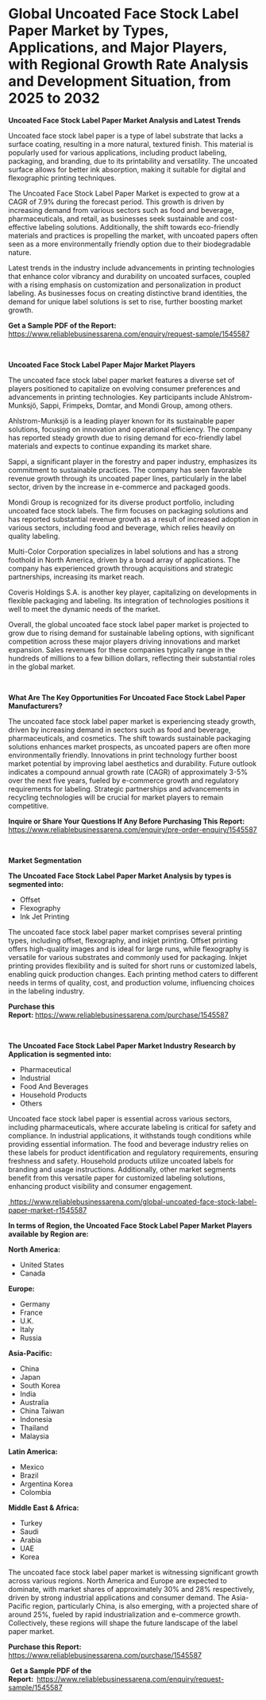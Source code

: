 <p><h1>Global Uncoated Face Stock Label Paper Market by Types, Applications, and Major Players, with Regional Growth Rate Analysis and Development Situation, from 2025 to 2032</h1></p><p><strong>Uncoated Face Stock Label Paper Market Analysis and Latest Trends</strong></p>
<p><p>Uncoated face stock label paper is a type of label substrate that lacks a surface coating, resulting in a more natural, textured finish. This material is popularly used for various applications, including product labeling, packaging, and branding, due to its printability and versatility. The uncoated surface allows for better ink absorption, making it suitable for digital and flexographic printing techniques.</p><p>The Uncoated Face Stock Label Paper Market is expected to grow at a CAGR of 7.9% during the forecast period. This growth is driven by increasing demand from various sectors such as food and beverage, pharmaceuticals, and retail, as businesses seek sustainable and cost-effective labeling solutions. Additionally, the shift towards eco-friendly materials and practices is propelling the market, with uncoated papers often seen as a more environmentally friendly option due to their biodegradable nature.</p><p>Latest trends in the industry include advancements in printing technologies that enhance color vibrancy and durability on uncoated surfaces, coupled with a rising emphasis on customization and personalization in product labeling. As businesses focus on creating distinctive brand identities, the demand for unique label solutions is set to rise, further boosting market growth.</p></p>
<p><strong>Get a Sample PDF of the Report:&nbsp;</strong> <a href="https://www.reliablebusinessarena.com/enquiry/request-sample/1545587?utm_campaign=3063&utm_medium=2&utm_source=Github&utm_content=ia&utm_term=19042025&utm_id=uncoated-face-stock-label-paper">https://www.reliablebusinessarena.com/enquiry/request-sample/1545587</a></p>
<p>&nbsp;</p>
<p><strong>Uncoated Face Stock Label Paper Major Market Players</strong></p>
<p><p>The uncoated face stock label paper market features a diverse set of players positioned to capitalize on evolving consumer preferences and advancements in printing technologies. Key participants include Ahlstrom-Munksjö, Sappi, Frimpeks, Domtar, and Mondi Group, among others. </p><p>Ahlstrom-Munksjö is a leading player known for its sustainable paper solutions, focusing on innovation and operational efficiency. The company has reported steady growth due to rising demand for eco-friendly label materials and expects to continue expanding its market share.</p><p>Sappi, a significant player in the forestry and paper industry, emphasizes its commitment to sustainable practices. The company has seen favorable revenue growth through its uncoated paper lines, particularly in the label sector, driven by the increase in e-commerce and packaged goods.</p><p>Mondi Group is recognized for its diverse product portfolio, including uncoated face stock labels. The firm focuses on packaging solutions and has reported substantial revenue growth as a result of increased adoption in various sectors, including food and beverage, which relies heavily on quality labeling.</p><p>Multi-Color Corporation specializes in label solutions and has a strong foothold in North America, driven by a broad array of applications. The company has experienced growth through acquisitions and strategic partnerships, increasing its market reach.</p><p>Coveris Holdings S.A. is another key player, capitalizing on developments in flexible packaging and labeling. Its integration of technologies positions it well to meet the dynamic needs of the market.</p><p>Overall, the global uncoated face stock label paper market is projected to grow due to rising demand for sustainable labeling options, with significant competition across these major players driving innovations and market expansion. Sales revenues for these companies typically range in the hundreds of millions to a few billion dollars, reflecting their substantial roles in the global market.</p></p>
<p>&nbsp;</p>
<p><strong>What Are The Key Opportunities For Uncoated Face Stock Label Paper Manufacturers?</strong></p>
<p><p>The uncoated face stock label paper market is experiencing steady growth, driven by increasing demand in sectors such as food and beverage, pharmaceuticals, and cosmetics. The shift towards sustainable packaging solutions enhances market prospects, as uncoated papers are often more environmentally friendly. Innovations in print technology further boost market potential by improving label aesthetics and durability. Future outlook indicates a compound annual growth rate (CAGR) of approximately 3-5% over the next five years, fueled by e-commerce growth and regulatory requirements for labeling. Strategic partnerships and advancements in recycling technologies will be crucial for market players to remain competitive.</p></p>
<p><strong>Inquire or Share Your Questions If Any Before Purchasing This Report:</strong> <a href="https://www.reliablebusinessarena.com/enquiry/pre-order-enquiry/1545587?utm_campaign=3063&utm_medium=2&utm_source=Github&utm_content=ia&utm_term=19042025&utm_id=uncoated-face-stock-label-paper">https://www.reliablebusinessarena.com/enquiry/pre-order-enquiry/1545587</a></p>
<p>&nbsp;</p>
<p><strong>Market Segmentation</strong></p>
<p><strong>The Uncoated Face Stock Label Paper Market Analysis by types is segmented into:</strong></p>
<p><ul><li>Offset</li><li>Flexography</li><li>Ink Jet Printing</li></ul></p>
<p><p>The uncoated face stock label paper market comprises several printing types, including offset, flexography, and inkjet printing. Offset printing offers high-quality images and is ideal for large runs, while flexography is versatile for various substrates and commonly used for packaging. Inkjet printing provides flexibility and is suited for short runs or customized labels, enabling quick production changes. Each printing method caters to different needs in terms of quality, cost, and production volume, influencing choices in the labeling industry.</p></p>
<p><strong>Purchase this Report:&nbsp;</strong><a href="https://www.reliablebusinessarena.com/purchase/1545587?utm_campaign=3063&utm_medium=2&utm_source=Github&utm_content=ia&utm_term=19042025&utm_id=uncoated-face-stock-label-paper">https://www.reliablebusinessarena.com/purchase/1545587</a></p>
<p>&nbsp;</p>
<p><strong>The Uncoated Face Stock Label Paper Market Industry Research by Application is segmented into:</strong></p>
<p><ul><li>Pharmaceutical</li><li>Industrial</li><li>Food And Beverages</li><li>Household Products</li><li>Others</li></ul></p>
<p><p>Uncoated face stock label paper is essential across various sectors, including pharmaceuticals, where accurate labeling is critical for safety and compliance. In industrial applications, it withstands tough conditions while providing essential information. The food and beverage industry relies on these labels for product identification and regulatory requirements, ensuring freshness and safety. Household products utilize uncoated labels for branding and usage instructions. Additionally, other market segments benefit from this versatile paper for customized labeling solutions, enhancing product visibility and consumer engagement.</p></p>
<p><a href="https://www.reliablebusinessarena.com/global-uncoated-face-stock-label-paper-market-r1545587?utm_campaign=3063&utm_medium=2&utm_source=Github&utm_content=ia&utm_term=19042025&utm_id=uncoated-face-stock-label-paper">&nbsp;https://www.reliablebusinessarena.com/global-uncoated-face-stock-label-paper-market-r1545587</a></p>
<p><strong>In terms of Region, the Uncoated Face Stock Label Paper Market Players available by Region are:</strong></p>
<p>
    <p> <strong> North America: </strong>
        <ul>
            <li>United States</li>
            <li>Canada</li>
        </ul>
        </p> 
    <p> <strong> Europe: </strong>
        <ul>
            <li>Germany</li>
            <li>France</li>
            <li>U.K.</li>
            <li>Italy</li>
            <li>Russia</li>
        </ul>
        </p> 
    <p> <strong> Asia-Pacific: </strong>
        <ul>
            <li>China</li>
            <li>Japan</li>
            <li>South Korea</li>
            <li>India</li>
            <li>Australia</li>
            <li>China Taiwan</li>
            <li>Indonesia</li>
            <li>Thailand</li>
            <li>Malaysia</li>
        </ul>
        </p> 
    <p> <strong> Latin America: </strong>
        <ul>
            <li>Mexico</li>
            <li>Brazil</li>
            <li>Argentina Korea</li>
            <li>Colombia</li>
        </ul>
        </p> 
    <p> <strong> Middle East & Africa: </strong>
        <ul>
            <li>Turkey</li>
            <li>Saudi</li>
            <li>Arabia</li>
            <li>UAE</li>
            <li>Korea</li>
        </ul>
    </p>
    </p>
<p><p>The uncoated face stock label paper market is witnessing significant growth across various regions. North America and Europe are expected to dominate, with market shares of approximately 30% and 28% respectively, driven by strong industrial applications and consumer demand. The Asia-Pacific region, particularly China, is also emerging, with a projected share of around 25%, fueled by rapid industrialization and e-commerce growth. Collectively, these regions will shape the future landscape of the label paper market.</p></p>
<p><strong>Purchase this Report: </strong><a href="https://www.reliablebusinessarena.com/purchase/1545587?utm_campaign=3063&utm_medium=2&utm_source=Github&utm_content=ia&utm_term=19042025&utm_id=uncoated-face-stock-label-paper">https://www.reliablebusinessarena.com/purchase/1545587</a></p>
<p>&nbsp;<strong>Get a Sample PDF of the Report:&nbsp;&nbsp;</strong><a href="https://www.reliablebusinessarena.com/enquiry/request-sample/1545587?utm_campaign=3063&utm_medium=2&utm_source=Github&utm_content=ia&utm_term=19042025&utm_id=uncoated-face-stock-label-paper">https://www.reliablebusinessarena.com/enquiry/request-sample/1545587</a></p>
<p><strong></strong></p>
<p><p></p><p></p><p></p></p>